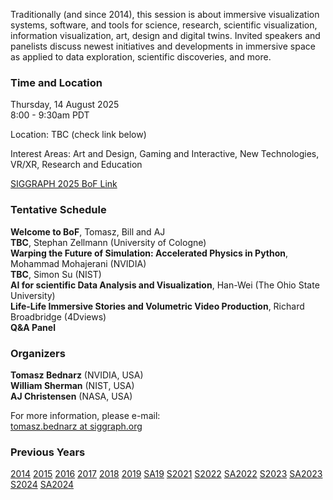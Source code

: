 Traditionally (and since 2014), this session is about immersive visualization systems, software, and tools for science, research, scientific visualization, information visualization, art, design and digital twins. Invited speakers and panelists discuss newest initiatives and developments in immersive space as applied to data exploration, scientific discoveries, and more.

### Time and Location

Thursday, 14 August 2025<br />
8:00 - 9:30am PDT<br />

Location: TBC (check link below)

Interest Areas: Art and Design, Gaming and Interactive, New Technologies, VR/XR, Research and Education

[SIGGRAPH 2025 BoF Link](https://s2025.conference-schedule.org/presentation/?id=bof_116&sess=sess232)

### Tentative Schedule
**Welcome to BoF**, Tomasz, Bill and AJ<br />
**TBC**, Stephan Zellmann (University of Cologne)<br />
**Warping the Future of Simulation: Accelerated Physics in Python**, Mohammad Mohajerani (NVIDIA)<br />
**TBC**, Simon Su (NIST)<br />
**AI for scientific Data Analysis and Visualization**, Han-Wei (The Ohio State University)<br />
**Life-Life Immersive Stories and Volumetric Video Production**, Richard Broadbridge (4Dviews)<br />
**Q&A Panel**<br />

### Organizers

**Tomasz Bednarz** (NVIDIA, USA)<br />
**William Sherman** (NIST, USA)<br />
**AJ Christensen** (NASA, USA)<br />

For more information, please e-mail:<br />
[tomasz.bednarz at siggraph.org](mailto:tomasz.bednarz@siggraph.org)

### Previous Years

[2014](http://immersive-visualisation.blogspot.com/2014)
[2015](http://immersive-visualisation.blogspot.com/2015/)
[2016](http://immersive-visualisation.blogspot.com/2016)
[2017](/2017.html)
[2018](/2018.html)
[2019](/2019.html)
[SA19](/sa2019.html)
[S2021](/s2021.html)
[S2022](/s2022.html)
[SA2022](/sa2022.html)
[S2023](/s2023.html)
[SA2023](/sa2023.html)
[S2024](/s2024.html)
[SA2024](/sa2024.html)
